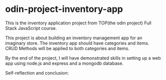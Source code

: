 # odin-project-inventory-app
This is the inventory application project from TOP(the odin project) Full Stack JavaScript course.

This project is about building an inventory management app for an imaginary store. The inventory app should have categories and items. CRUD Methods will be applied to both categories and items.

By the end of the project, I will have demonstrated skills in setting up a web app using node.js and express and a mongodb database.

Self-reflection and conclusion: